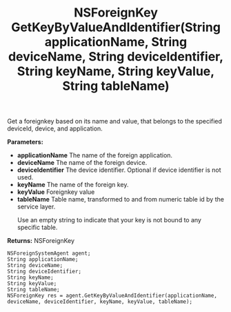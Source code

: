 ﻿---
uid: crmscript_ref_NSForeignSystemAgent_GetKeyByValueAndIdentifier
title: NSForeignKey GetKeyByValueAndIdentifier(String applicationName, String deviceName, String deviceIdentifier, String keyName, String keyValue, String tableName)
intellisense: NSForeignSystemAgent.GetKeyByValueAndIdentifier
keywords: NSForeignSystemAgent, GetKeyByValueAndIdentifier
so.topic: reference
---

Get a foreignkey based on its name and value, that belongs to the specified deviceId, device, and application.

**Parameters:**
 - **applicationName** The name of the foreign application.
 - **deviceName** The name of the foreign device.
 - **deviceIdentifier** The device identifier. Optional if device identifier is not used.
 - **keyName** The name of the foreign key.
 - **keyValue** Foreignkey value
 - **tableName** Table name, transformed to and from numeric table id by the service layer.<p/>Use an empty string to indicate that your key is not bound to any specific table.

**Returns:** NSForeignKey

```crmscript
NSForeignSystemAgent agent;
String applicationName;
String deviceName;
String deviceIdentifier;
String keyName;
String keyValue;
String tableName;
NSForeignKey res = agent.GetKeyByValueAndIdentifier(applicationName, deviceName, deviceIdentifier, keyName, keyValue, tableName);
```

